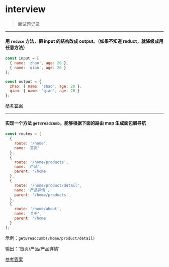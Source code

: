 # interview

> 面试题记录

---

#### 用 `reduce` 方法，把 input 的结构改成 output。（如果不知道 reduct，就降级成用任意方法）

```js
const input = [
  { name: 'zhao', age: 20 },
  { name: 'qian', age: 20 }
];

const output = {
  zhao: { name: 'zhao', age: 20 },
  qian: { name: 'qian', age: 20 }
};
```

[参考答案](./src/reduct.html)

---

#### 实现一个方法 `getBreadcumb`，能够根据下面的路由 map 生成面包屑导航

``` js
const routes = [
  {
    route: '/home',
    name: '首页'
  },
  {
    route: '/home/products',
    name: '产品',
    parent: '/home'
  },
  {
    route: '/home/product/detail',
    name: '产品详情',
    parent: '/home/products'
  },
  {
    route: '/home/about',
    name: '关于',
    parent: '/home'
  }
];
```

示例：`getBreadcumb(/home/product/detail)`

输出：'首页/产品/产品详情'

[参考答案](./src/getBreadcumb.html)
